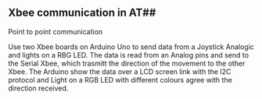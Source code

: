 ## Xbee communication in AT##

Point to point communication

Use two Xbee boards on Arduino Uno to send data from a Joystick Analogic and lights on a RBG LED.
The data is read from an Analog pins and send to the Serial Xbee, which trasmitt the direction of the movement to the other Xbee. The Arduino show the data over a LCD screen link with the I2C protocol and Light on a RGB LED with different colours agree with the direction received.
